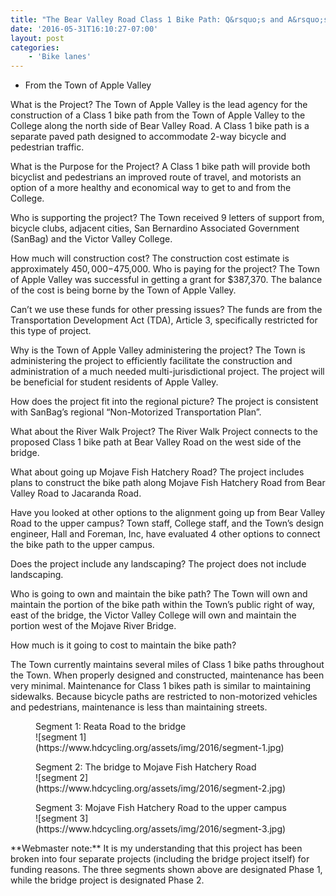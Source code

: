 ```yaml
---
title: "The Bear Valley Road Class 1 Bike Path: Q&rsquo;s and A&rsquo;s"
date: '2016-05-31T16:10:27-07:00'
layout: post
categories:
    - 'Bike lanes'
---
```


- From the Town of Apple Valley

What is the Project? The Town of Apple Valley is the lead agency for the construction of a Class 1 bike path from the Town of Apple Valley to the College along the north side of Bear Valley Road. A Class 1 bike path is a separate paved path designed to accommodate 2-way bicycle and pedestrian traffic.

What is the Purpose for the Project? A Class 1 bike path will provide both bicyclist and pedestrians an improved route of travel, and motorists an option of a more healthy and economical way to get to and from the College.

Who is supporting the project? The Town received 9 letters of support from, bicycle clubs, adjacent cities, San Bernardino Associated Government (SanBag) and the Victor Valley College.

How much will construction cost? The construction cost estimate is approximately $450,000-$475,000. Who is paying for the project? The Town of Apple Valley was successful in getting a grant for $387,370. The balance of the cost is being borne by the Town of Apple Valley.

Can’t we use these funds for other pressing issues? The funds are from the Transportation Development Act (TDA), Article 3, specifically restricted for this type of project.

Why is the Town of Apple Valley administering the project? The Town is administering the project to efficiently facilitate the construction and administration of a much needed multi-jurisdictional project. The project will be beneficial for student residents of Apple Valley.

How does the project fit into the regional picture? The project is consistent with SanBag’s regional “Non-Motorized Transportation Plan”.

What about the River Walk Project? The River Walk Project connects to the proposed Class 1 bike path at Bear Valley Road on the west side of the bridge.

What about going up Mojave Fish Hatchery Road? The project includes plans to construct the bike path along Mojave Fish Hatchery Road from Bear Valley Road to Jacaranda Road.

Have you looked at other options to the alignment going up from Bear Valley Road to the upper campus? Town staff, College staff, and the Town’s design engineer, Hall and Foreman, Inc, have evaluated 4 other options to connect the bike path to the upper campus.

Does the project include any landscaping? The project does not include landscaping.

Who is going to own and maintain the bike path? The Town will own and maintain the portion of the bike path within the Town’s public right of way, east of the bridge, the Victor Valley College will own and maintain the portion west of the Mojave River Bridge.

How much is it going to cost to maintain the bike path?

The Town currently maintains several miles of Class 1 bike paths throughout the Town. When properly designed and constructed, maintenance has been very minimal. Maintenance for Class 1 bikes path is similar to maintaining sidewalks. Because bicycle paths are restricted to non-motorized vehicles and pedestrians, maintenance is less than maintaining streets.

<figure><figcaption>Segment 1: Reata Road to the bridge</figcaption>![segment 1](https://www.hdcycling.org/assets/img/2016/segment-1.jpg)</figure><figure><figcaption>Segment 2: The bridge to Mojave Fish Hatchery Road</figcaption>![segment 2](https://www.hdcycling.org/assets/img/2016/segment-2.jpg)</figure><figure><figcaption>Segment 3: Mojave Fish Hatchery Road to the upper campus</figcaption>![segment 3](https://www.hdcycling.org/assets/img/2016/segment-3.jpg)</figure>**Webmaster note:** It is my understanding that this project has been broken into four separate projects (including the bridge project itself) for funding reasons. The three segments shown above are designated Phase 1, while the bridge project is designated Phase 2.